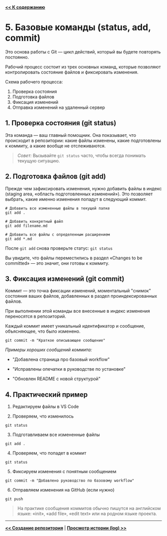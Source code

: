 [**<< К содержанию**](readme.md)

# 5. Базовые команды (status, add, commit)

Это основа работы с Git — цикл действий, который вы будете повторять постоянно. 

Рабочий процесс состоит из трех основных команд, которые позволяют контролировать состояние файлов и фиксировать изменения.

Схема рабочего процесса:

1. Проверка состояния
2. Подготовка файлов
3. Фиксация изменений
4. Отправка изменений на удаленный сервер

## 1. Проверка состояния (git status)

Эта команда — ваш главный помощник. Она показывает, что происходит в репозитории: какие файлы изменены, какие подготовлены к коммиту, а какие вообще не отслеживаются.

> *Совет:* Вызывайте ```git status``` часто, чтобы всегда понимать текущую ситуацию.

## 2. Подготовка файлов (git add)

Прежде чем зафиксировать изменения, нужно добавить файлы в индекс (staging area, «область подготовленных изменений»). Это позволяет выбрать, какие именно изменения попадут в следующий коммит.

```
# Добавить все измененные файлы в текущей папке
git add .

# Добавить конкретный файл
git add filename.md

# Добавить все файлы с определенным расширением
git add *.md
```

После ```git add``` снова проверьте статус: ```git status```

Вы увидите, что файлы переместились в раздел «Changes to be committed» — это значит, они готовы к коммиту.

## 3. Фиксация изменений (git commit)

Коммит — это точка фиксации изменений, моментальный "снимок" состояния ваших файлов, добавленных в раздел проиндексированных файлов. 

При выполнении этой команды все внесенные в индекс изменения переносятся в репозиторий.

Каждый коммит имеет уникальный идентификатор и сообщение, объясняющее, что было изменено.

```
git commit -m "Краткое описывающее сообщение"
```

*Примеры хороших сообщений коммита:*

- "Добавлена страница про базовый workflow"

- "Исправлены опечатки в руководстве по установке"

- "Обновлен README с новой структурой"

## 4. Практический пример

1. Редактируем файлы в VS Code

2. Проверяем, что изменилось
```
git status
```
3. Подготавливаем все измененные файлы
```
git add .
```
4. Проверяем, что попадет в коммит
```
git status
```
5. Фиксируем изменения с понятным сообщением
```
git commit -m "Добавлено руководство по базовому workflow"
```
6. Отправляем изменения на GitHub (если нужно)
```
git push
```

> На практике сообщения коммитов обычно пишутся на английском языке: «init», «add file», «edit text» или на родном языке проекта.

---

[**<< Создание репозитория**](repository.md) | [**Просмотр истории (log) >>**](viewing-history.md)

